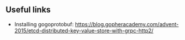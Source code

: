 
## Useful links
- Installing gogoprotobuf: https://blog.gopheracademy.com/advent-2015/etcd-distributed-key-value-store-with-grpc-http2/